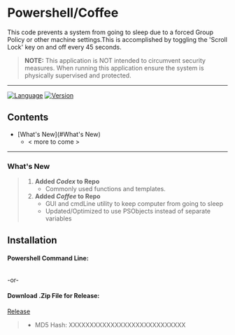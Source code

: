 [//]: # (SubRepo Version - 1.4)
# Powershell/Coffee
This code prevents a system from going to sleep due to a forced Group Policy or other machine settings.This is accomplished by toggling the 'Scroll Lock' key on and off every 45 seconds.
>**NOTE:** This application is NOT intended to circumvent security measures. When running this application ensure the system is physically supervised and protected.


---

[![Language](https://img.shields.io/badge/Language:-PowerShell-blue)](https://docs.microsoft.com/en-us/powershell/) [![Version](https://img.shields.io/badge/SubRepo_Ver.-1.4-green)](https://docs.microsoft.com/en-us/powershell/)


## Contents

- [What's New](#What's New)
    - < more to come >

---

### What's New
> 1. **Added *Codex* to Repo**
>    - Commonly used functions and templates.
> 2. **Added *Coffee* to Repo**
>    - GUI and cmdLine utility to keep computer from going to sleep
>    - Updated/Optimized to use PSObjects instead of separate variables

## Installation
#### Powershell Command Line:
```powershell

```
-or-
#### Download .Zip File for Release:
[Release](https://github.com/A13Xg/Powershell)
> 
> - MD5 Hash: XXXXXXXXXXXXXXXXXXXXXXXXXXXX